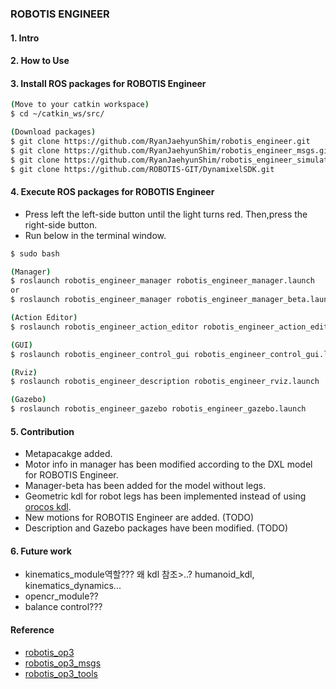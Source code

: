 ### ROBOTIS ENGINEER

#### 1. Intro

#### 2. How to Use

#### 3. Install ROS packages for ROBOTIS Engineer
```sh
(Move to your catkin workspace)
$ cd ~/catkin_ws/src/

(Download packages)
$ git clone https://github.com/RyanJaehyunShim/robotis_engineer.git
$ git clone https://github.com/RyanJaehyunShim/robotis_engineer_msgs.git
$ git clone https://github.com/RyanJaehyunShim/robotis_engineer_simulations.git
$ git clone https://github.com/ROBOTIS-GIT/DynamixelSDK.git
```

#### 4. Execute ROS packages for ROBOTIS Engineer
- Press left the left-side button until the light turns red. Then,press the right-side button.
- Run below in the terminal window.
```sh
$ sudo bash

(Manager)
$ roslaunch robotis_engineer_manager robotis_engineer_manager.launch
or
$ roslaunch robotis_engineer_manager robotis_engineer_manager_beta.launch (if using the no-leg-version)

(Action Editor)
$ roslaunch robotis_engineer_action_editor robotis_engineer_action_editor.launch

(GUI)
$ roslaunch robotis_engineer_control_gui robotis_engineer_control_gui.launch

(Rviz)
$ roslaunch robotis_engineer_description robotis_engineer_rviz.launch

(Gazebo)
$ roslaunch robotis_engineer_gazebo robotis_engineer_gazebo.launch
```
#### 5. Contribution
- Metapacakge added.
- Motor info in manager has been modified according to the DXL model for ROBOTIS Engineer.
- Manager-beta has been added for the model without legs.
- Geometric kdl for robot legs has been implemented instead of using [orocos kdl](http://www.orocos.org/kdl).
- New motions for ROBOTIS Engineer are added. (TODO)
- Description and Gazebo packages have been modified. (TODO)

#### 6. Future work
- kinematics_module역할??? 왜 kdl 참조>..?   humanoid_kdl, kinematics_dynamics...
- opencr_module??
- balance control???

#### Reference
- [robotis_op3](https://github.com/ROBOTIS-GIT/ROBOTIS-OP3)
- [robotis_op3_msgs](https://github.com/ROBOTIS-GIT/ROBOTIS-OP3-msgs)
- [robotis_op3_tools](https://github.com/ROBOTIS-GIT/ROBOTIS-OP3-Tools)

